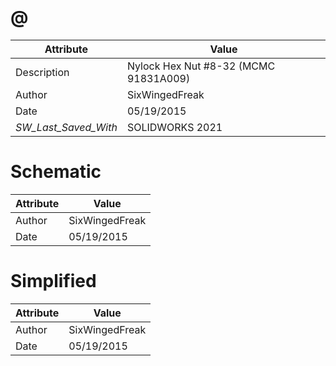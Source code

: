 # @
| Attribute | Value |
| ---  | ---     |
| Description | Nylock Hex Nut #8-32 (MCMC 91831A009) |
| Author | SixWingedFreak |
| Date | 05/19/2015 |
| _SW_Last_Saved_With_ | SOLIDWORKS 2021 |
# Schematic
| Attribute | Value |
| ---  | ---     |
| Author | SixWingedFreak |
| Date | 05/19/2015 |
# Simplified
| Attribute | Value |
| ---  | ---     |
| Author | SixWingedFreak |
| Date | 05/19/2015 |
